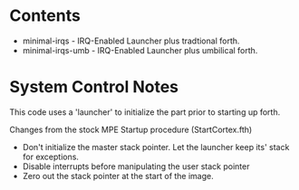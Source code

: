 # Contents
- minimal-irqs - IRQ-Enabled Launcher plus tradtional forth.
- minimal-irqs-umb - IRQ-Enabled Launcher plus umbilical forth.

# System Control Notes

This code uses a 'launcher' to initialize the part prior to starting up forth.

Changes from the stock MPE Startup procedure (StartCortex.fth)
- Don't initialize the master stack pointer.  Let the launcher keep its' stack for exceptions.
- Disable interrupts before manipulating the user stack pointer
- Zero out the stack pointer at the start of the image.


